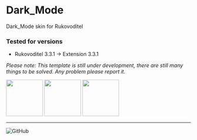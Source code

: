# Dark_Mode
Dark_Mode skin for Rukovoditel

### Tested for versions
- Rukovoditel 3.3.1 -> Extension 3.3.1


*Please note: This template is still under development, there are still many things to be solved. Any problem please report it.*


<img src="https://user-images.githubusercontent.com/98109065/233652183-bfc674aa-24d4-4b5a-b689-8dc2c09b46d8.png" height="100"> <img src="https://user-images.githubusercontent.com/98109065/233653419-c02ff6c9-9ca7-483a-aac1-128bbd4e75ef.png" height="100"> <img src="https://user-images.githubusercontent.com/98109065/233653508-dd19671e-71b3-4803-8db2-0840de9351b3.png" height="100">

---

![GitHub](https://img.shields.io/github/license/danuthintariu/Dark_mode)
